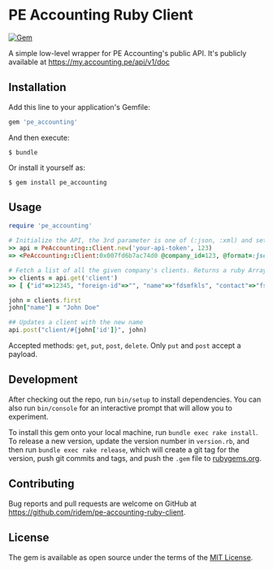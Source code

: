 # PE Accounting Ruby Client

[![Gem](https://img.shields.io/gem/v/pe_accounting.svg?style=flat-square)](https://rubygems.org/gems/pe_accounting)

A simple low-level wrapper for PE Accounting's public API.
It's publicly available at https://my.accounting.pe/api/v1/doc



## Installation

Add this line to your application's Gemfile:

```ruby
gem 'pe_accounting'
```

And then execute:

    $ bundle

Or install it yourself as:

    $ gem install pe_accounting

## Usage

```ruby
require 'pe_accounting'

# Initialize the API, the 3rd parameter is one of (:json, :xml) and sets how the wrapper will interact with the API.
>> api = PeAccounting::Client.new('your-api-token', 123)
=> <PeAccounting::Client:0x007fd6b7ac74d0 @company_id=123, @format=:json, @token="your-api-token", @endpoint="https://my.accounting.pe/api/v1/">

# Fetch a list of all the given company's clients. Returns a ruby Array or Hash, depending on the ressource's specifications
>> clients = api.get('client')
=> [ {"id"=>12345, "foreign-id"=>"", "name"=>"fdsmfkls", "contact"=>"fslmdkfsdmlkf", "address"=>{"address1"=>"sdfmsdlmfksdm", "address2"=>"", "zip-code"=>"12345", "state"=>"msdlfkdsmlk", "country"=>"sdflkdslkfj"}, "email"=>"sdflkjsfs@fdsd.fr", "country-code"=>"FR", "accountnr"=>0, "payment-days"=>14, "orgno"=>"123456-1234", "phone"=>"+33123456789", "user"=>{"id"=>12345}, "delivery-type"=>"Email", "vat-nr"=>"", "template"=>{"id"=>1234}, "active"=>true}, {"id"=>9876, "foreign-id"=>"", "name"=>"fdsmfkls", "contact"=>"fslmdkfsdmlkf", "address"=>{"address1"=>"sdfmsdlmfksdm", "address2"=>"", "zip-code"=>"12345", "state"=>"msdlfkdsmlk", "country"=>"sdflkdslkfj"}, "email"=>"sdflkjsfs@fdsd.fr", "country-code"=>"FR", "accountnr"=>0, "payment-days"=>14, "orgno"=>"123456-1235", "phone"=>"+33123456789", "user"=>{"id"=>9875}, "delivery-type"=>"Email", "vat-nr"=>"", "template"=>{"id"=>1234}, "active"=>true} ]

john = clients.first
john["name"] = "John Doe"

## Updates a client with the new name
api.post("client/#{john['id']}", john)

```
Accepted methods: `get`, `put`, `post`, `delete`. Only `put` and `post` accept a payload.

## Development

After checking out the repo, run `bin/setup` to install dependencies. You can also run `bin/console` for an interactive prompt that will allow you to experiment.

To install this gem onto your local machine, run `bundle exec rake install`. To release a new version, update the version number in `version.rb`, and then run `bundle exec rake release`, which will create a git tag for the version, push git commits and tags, and push the `.gem` file to [rubygems.org](https://rubygems.org).

## Contributing

Bug reports and pull requests are welcome on GitHub at https://github.com/ridem/pe-accounting-ruby-client.


## License

The gem is available as open source under the terms of the [MIT License](http://opensource.org/licenses/MIT).
